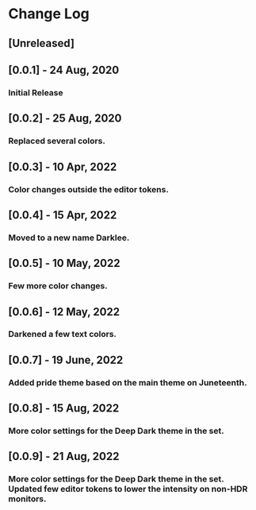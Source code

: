 # Change Log

## [Unreleased]

## [0.0.1] - 24 Aug, 2020
### Initial Release

## [0.0.2] - 25 Aug, 2020
### Replaced several colors.

## [0.0.3] - 10 Apr, 2022
### Color changes outside the editor tokens.

## [0.0.4] - 15 Apr, 2022
### Moved to a new name Darklee.

## [0.0.5] - 10 May, 2022
### Few more color changes.

## [0.0.6] - 12 May, 2022
### Darkened a few text colors.

## [0.0.7] - 19 June, 2022
### Added pride theme based on the main theme on Juneteenth. 

## [0.0.8] - 15 Aug, 2022
### More color settings for the Deep Dark theme in the set. 

## [0.0.9] - 21 Aug, 2022
### More color settings for the Deep Dark theme in the set. Updated few editor tokens to lower the intensity on non-HDR monitors.
